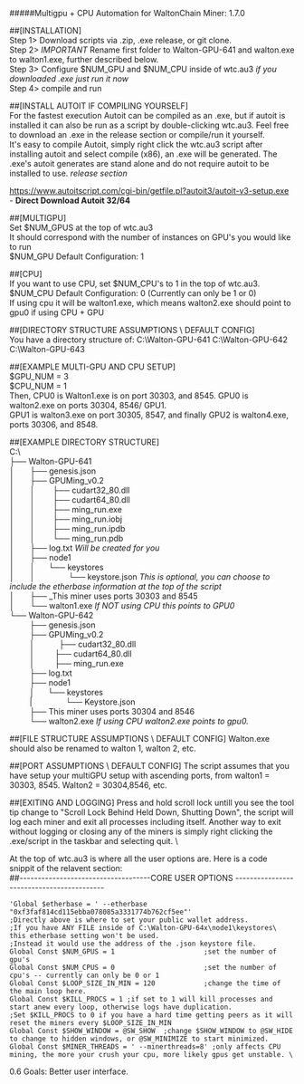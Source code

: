 #####Multigpu + CPU Automation for WaltonChain Miner: 1.7.0

##[INSTALLATION]  \
Step 1> Download scripts via .zip, .exe release, or git clone.  \
Step 2> *IMPORTANT* Rename first folder to Walton-GPU-641 and walton.exe to walton1.exe, further described below.  \
Step 3> Configure $NUM_GPU and $NUM_CPU inside of wtc.au3 *if you downloaded .exe just run it now* \
Step 4> compile and run  

##[INSTALL AUTOIT IF COMPILING YOURSELF] \
For the fastest execution Autoit can be compiled as an .exe, but if autoit is installed it can also be run as a script by double-clicking wtc.au3. 
Feel free to download an .exe in the release section or compile/run it yourself. \
It's easy to compile Autoit, simply right click the wtc.au3 script after installing autoit and select compile (x86), an .exe will be generated.
The .exe's autoit generates are stand alone and do not require autoit to be installed to use. *release section* 

https://www.autoitscript.com/cgi-bin/getfile.pl?autoit3/autoit-v3-setup.exe - **Direct Download Autoit 32/64**

##[MULTIGPU] \
Set $NUM_GPUS at the top of wtc.au3 \
It should correspond with the number of instances on GPU's you would like to run \
$NUM_GPU Default Configuration: 1  

##[CPU] \
If you want to use CPU, set $NUM_CPU's to 1 in the top of wtc.au3.  \
$NUM_CPU Default Configuration: 0 (Currently can only be 1 or 0)  \
If using cpu it will be walton1.exe, which means walton2.exe should point to gpu0 if using CPU + GPU

##[DIRECTORY STRUCTURE ASSUMPTIONS \ DEFAULT CONFIG]  
You have a directory structure of:
C:\Walton-GPU-641
C:\Walton-GPU-642
C:\Walton-GPU-643 

##[EXAMPLE MULTI-GPU AND CPU SETUP] \
$GPU_NUM = 3 \
$CPU_NUM = 1 \
Then, CPU0 is Walton1.exe is on port 30303, and 8545.  GPU0 is walton2.exe on ports 30304, 8546/ GPU1. \
GPU1 is walton3.exe on port 30305, 8547, and finally GPU2 is walton4.exe, ports 30306, and 8548. 

##[EXAMPLE DIRECTORY STRUCTURE]  \
C:\  \
├── Walton-GPU-641  \
│       ├── genesis.json  \
│       ├── GPUMing_v0.2     
│       │        ├── cudart32_80.dll  \
│       │        ├── cudart64_80.dll  \
│       │        ├── ming_run.exe   
│       │        ├── ming_run.iobj  \
│       │        ├── ming_run.ipdb   
│       │        └── ming_run.pdb  \
│       ├── log.txt   *Will be created for you*  \
│       ├── node1  \
│       │      └── keystores  \
│       │                   └── keystore.json *This is optional, you can choose to include the etherbase information at the top of the script*  \
│       ├── _This miner uses ports 30303 and 8545  \
│       └── walton1.exe  *If NOT using CPU this points to GPU0*  \
└── Walton-GPU-642   
         ├── genesis.json  \
         ├── GPUMing_v0.2   
         │            ├── cudart32_80.dll  \
         │         ├── cudart64_80.dll  \
         │         ├── ming_run.exe  \
         ├── log.txt  \
         ├── node1  \
         │      └── keystores   
         |                   └── Keystore.json  \
         ├── This miner uses ports 30304 and 8546  \
         └── walton2.exe  *If using CPU walton2.exe points to gpu0.*

##[FILE STRUCTURE ASSUMPTIONS \ DEFAULT CONFIG]
Walton.exe should also be renamed to walton 1, walton 2, etc.

##[PORT ASSUMPTIONS \ DEFAULT CONFIG]
The script assumes that you have setup your multiGPU setup with ascending ports, from walton1 = 30303, 8545.  Walton2 = 30304,8546, etc.

##[EXITING AND LOGGING]
Press and hold scroll lock untill you see the tool tip change to "Scroll Lock Behind Held Down, Shutting Down", the script will log each miner and exit all processes including itself.
Another way to exit without logging or closing any of the miners is simply right clicking the .exe/script in the taskbar and selecting quit. \


At the top of wtc.au3 is where all the user options are. Here is a code snippit of the relavent section: \
##------------------------------------CORE USER OPTIONS ------------------------------------------
```autoit
'Global $etherbase = ' --etherbase "0xf3faf814cd115ebba078085a3331774b762cf5ee"'
;Directly above is where to set your public wallet address.
;If you have ANY FILE inside of C:\Walton-GPU-64x\node1\keystores\ this etherbase setting won't be used.
;Instead it would use the address of the .json keystore file.
Global Const $NUM_GPUS = 1                      ;set the number of gpu's
Global Const $NUM_CPUS = 0                      ;set the number of cpu's -- currently can only be 0 or 1
Global Const $LOOP_SIZE_IN_MIN = 120            ;change the time of the main loop here.
Global Const $KILL_PROCS = 1 ;if set to 1 will kill processes and start anew every loop, otherwise logs have duplication.
;Set $KILL_PROCS to 0 if you have a hard time getting peers as it will reset the miners every $LOOP_SIZE_IN_MIN
Global Const $SHOW_WINDOW = @SW_SHOW  ;change $SHOW_WINDOW to @SW_HIDE to change to hidden windows, or @SW_MINIMIZE to start minimized.
Global Const $MINER_THREADS = ' --minerthreads=8' ;only affects CPU mining, the more your crush your cpu, more likely gpus get unstable. \
```

0.6 Goals: Better user interface.



